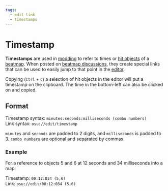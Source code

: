 ```yaml
---
tags:
  - edit link
  - timestamps
---
```


# Timestamp

**Timestamps** are used in [modding](/wiki/Modding) to refer to times or [hit objects](/wiki/Hit_Objects) of a [beatmap](/wiki/Beatmap). When posted on [beatmap discussions](/wiki/Beatmap_Discussion), they create special links that can be used to easily jump to that point in the [editor](/wiki/Beatmap_Editor).

Copying (`Ctrl` + `C`) a selection of hit objects in the editor will put a timestamp on the clipboard. The time in the bottom-left can also be clicked on and copied.

## Format

Timestamp syntax: `minutes:seconds:milliseconds (combo numbers)`\
Link syntax: `osu://edit/timestamp`

`minutes` and `seconds` are padded to 2 digits, and `milliseconds` is padded to 3. `combo numbers` are optional and separated by commas.

### Example

For a reference to objects 5 and 6 at 12 seconds and 34 milliseconds into a map:

Timestamp: `00:12:034 (5,6)`\
Link: `osu://edit/00:12:034 (5,6)`
